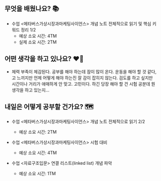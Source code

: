 ## 무엇을 배웠나요? 📚
- 수업 <메타버스가상시장과마케팅사이언스> 개념 노트 전체적으로 읽기 및 핵심 키워드 정리 1/2
    - 예상 소요 시간: 4TM
    - 실제 소요 시간: 2TM

## 어떤 생각을 하고 있나요? ❤️‍🔥
- 체력 부족이 체감된다. 공부를 해야 하는데 잠이 많이 온다. 운동을 해야 할 것 같다, 고 느끼지만 언제 어떻게 해야 하는진 잘 감이 잡히지 않는다. 검도를 하고 싶지만 시간이나 거리가 애매하게 안 맞고. 고민이다. 하긴 당장 해야 할 건 시험 공분데 뭔 생각을 하고 있는지...

## 내일은 어떻게 공부할 건가요? 🗺
- 수업 <메타버스가상시장과마케팅사이언스> 개념 노트 전체적으로 읽기 2/2
    - 예상 소요 시간: 2TM

- 수업 <메타버스가상시장과마케팅사이언스> 시험 대비
    - 예상 소요 시간: 4TM

- 수업 <자료구조입문> 연결 리스트(linked list) 개념 파악
    - 예상 소요 시간: 1TM


